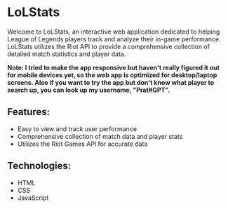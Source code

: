 # LoLStats

Welcome to LoLStats, an interactive web application dedicated to helping League of Legends players track and analyze their in-game performance. LoLStats utilizes the Riot API to provide a comprehensive collection of detailed match statistics and player data.

**Note: I tried to make the app responsive but haven't really figured it out for mobile devices yet, so the web app is optimized for desktop/laptop screens. Also if you want to try the app but don't know what player to search up, you can look up my username, "Prat#GPT".**

## Features:

- Easy to view and track user performance
- Comprehensive collection of match data and player stats
- Utilizes the Riot Games API for accurate data

## Technologies:

- HTML
- CSS
- JavaScript
